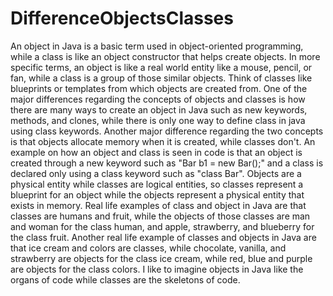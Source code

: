 # DifferenceObjectsClasses

An object in Java is a basic term used in object-oriented programming, while a class is like an object constructor that helps create objects. In more specific terms, an object is like a real world entity like a mouse, pencil, or fan, while a class is a group of those similar objects. Think of classes like blueprints or templates from which objects are created from. One of the major differences regarding the concepts of objects and classes is how there are many ways to create an object in Java such as new keywords, methods, and clones, while there is only one way to define class in java using class keywords. Another major difference regarding the two concepts is that objects allocate memory when it is created, while classes don't. An example on how an object and class is seen in code is that an object is created through a new keyword such as "Bar b1 = new Bar();" and a class is declared only using a class keyword such as "class Bar". Objects are a physical entity while classes are logical entities, so classes represent a blueprint for an object while the objects represent a physical entity that exists in memory. Real life examples of class and object in Java are that classes are humans and fruit, while the objects of those classes are man and woman for the class human, and apple, strawberry, and blueberry for the class fruit. Another real life example of classes and objects in Java are that ice cream and colors are classes, while chocolate, vanilla, and strawberry are objects for the class ice cream, while red, blue and purple are objects for the class colors. I like to imagine objects in Java like the organs of code while classes are the skeletons of code.

